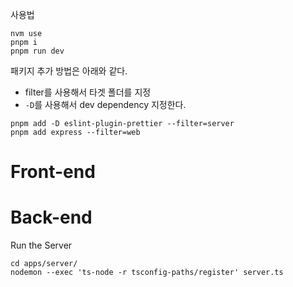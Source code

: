 사용법

```
nvm use
pnpm i
pnpm run dev
```

패키지 추가 방법은 아래와 같다.

- filter를 사용해서 타겟 폴더를 지정
- `-D`를 사용해서 dev dependency 지정한다.

```
pnpm add -D eslint-plugin-prettier --filter=server
pnpm add express --filter=web
```

# Front-end

# Back-end

Run the Server

```
cd apps/server/
nodemon --exec 'ts-node -r tsconfig-paths/register' server.ts
```
